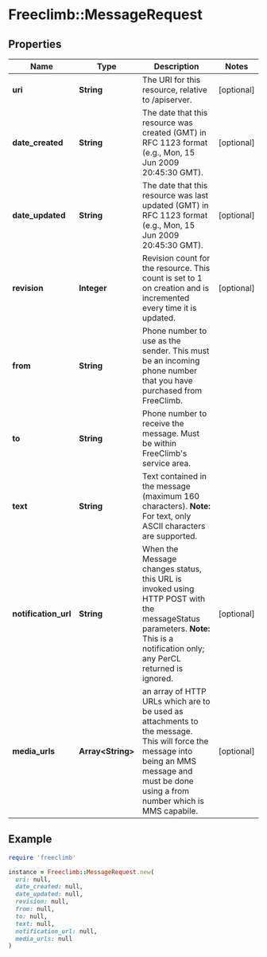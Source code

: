 # Freeclimb::MessageRequest

## Properties

| Name | Type | Description | Notes |
| ---- | ---- | ----------- | ----- |
| **uri** | **String** | The URI for this resource, relative to /apiserver. | [optional] |
| **date_created** | **String** | The date that this resource was created (GMT) in RFC 1123 format (e.g., Mon, 15 Jun 2009 20:45:30 GMT). | [optional] |
| **date_updated** | **String** | The date that this resource was last updated (GMT) in RFC 1123 format (e.g., Mon, 15 Jun 2009 20:45:30 GMT). | [optional] |
| **revision** | **Integer** | Revision count for the resource. This count is set to 1 on creation and is incremented every time it is updated. | [optional] |
| **from** | **String** | Phone number to use as the sender. This must be an incoming phone number that you have purchased from FreeClimb. |  |
| **to** | **String** | Phone number to receive the message. Must be within FreeClimb&#39;s service area. |  |
| **text** | **String** | Text contained in the message (maximum 160 characters).   **Note:** For text, only ASCII characters are supported. |  |
| **notification_url** | **String** | When the Message changes status, this URL is invoked using HTTP POST with the messageStatus parameters.  **Note:** This is a notification only; any PerCL returned is ignored. | [optional] |
| **media_urls** | **Array&lt;String&gt;** | an array of HTTP URLs which are to be used as attachments to the message. This will force the message into being an MMS message and must be done using a from number which is MMS capabile. | [optional] |

## Example

```ruby
require 'freeclimb'

instance = Freeclimb::MessageRequest.new(
  uri: null,
  date_created: null,
  date_updated: null,
  revision: null,
  from: null,
  to: null,
  text: null,
  notification_url: null,
  media_urls: null
)
```

